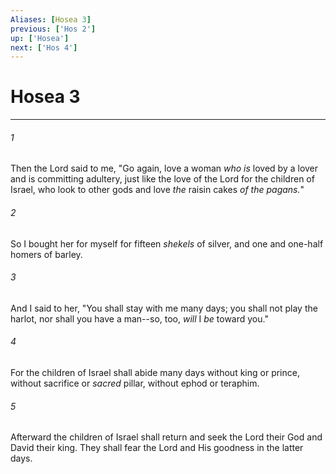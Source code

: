 ```yaml
---
Aliases: [Hosea 3]
previous: ['Hos 2']
up: ['Hosea']
next: ['Hos 4']
---
```

# Hosea 3

***


###### 1 
Then the Lord said to me, "Go again, love a woman _who is_ loved by a lover and is committing adultery, just like the love of the Lord for the children of Israel, who look to other gods and love _the_ raisin cakes _of the pagans._" 

###### 2 
So I bought her for myself for fifteen _shekels_ of silver, and one and one-half homers of barley. 

###### 3 
And I said to her, "You shall stay with me many days; you shall not play the harlot, nor shall you have a man--so, too, _will_ I _be_ toward you." 

###### 4 
For the children of Israel shall abide many days without king or prince, without sacrifice or _sacred_ pillar, without ephod or teraphim. 

###### 5 
Afterward the children of Israel shall return and seek the Lord their God and David their king. They shall fear the Lord and His goodness in the latter days.
